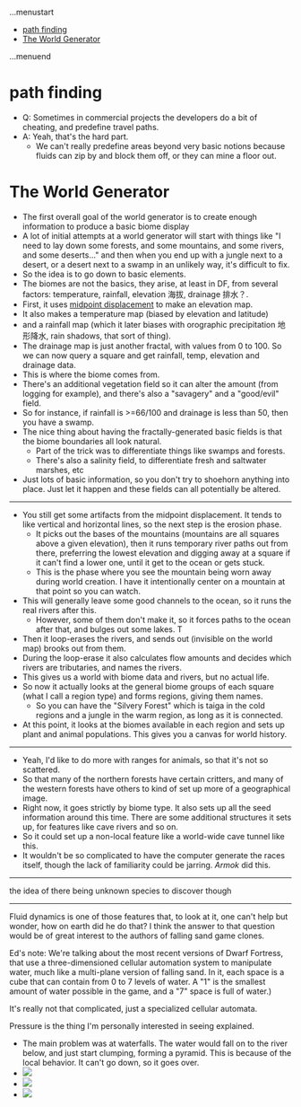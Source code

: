 ...menustart

- [path finding](#940dbcc8bedbede96c767701b4b9e4d1)
- [The World Generator](#306914f8c24cdc1289fef8a48fef588a)

...menuend


<h2 id="940dbcc8bedbede96c767701b4b9e4d1"></h2>


# path finding

 - Q: Sometimes in commercial projects the developers do a bit of cheating, and predefine travel paths.
 - A: Yeah, that's the hard part.
    - We can't really predefine areas beyond very basic notions because fluids can zip by and block them off, or they can mine a floor out.

<h2 id="306914f8c24cdc1289fef8a48fef588a"></h2>


# The World Generator

 - The first overall goal of the world generator is to create enough information to produce a basic biome display
 - A lot of initial attempts at a world generator will start with things like "I need to lay down some forests, and some mountains, and some rivers, and some deserts..." and then when you end up with a jungle next to a desert, or a desert next to a swamp in an unlikely way, it's difficult to fix.
 - So the idea is to go down to basic elements. 
 - The biomes are not the basics, they arise, at least in DF, from several factors: temperature, rainfall, elevation 海拔, drainage 排水？.
 - First, it uses [midpoint displacement](http://www.gameprogrammer.com/fractal.html) to make an elevation map. 
 - It also makes a temperature map (biased by elevation and latitude) 
 - and a rainfall map (which it later biases with orographic precipitation 地形降水, rain shadows, that sort of thing). 
 -  The drainage map is just another fractal, with values from 0 to 100. So we can now query a square and get rainfall, temp, elevation and drainage data.
 - This is where the biome comes from. 
 - There's an additional vegetation field so it can alter the amount (from logging for example), and there's also a "savagery" and a "good/evil" field. 
 - So for instance, if rainfall is >=66/100 and drainage is less than 50, then you have a swamp.
 - The nice thing about having the fractally-generated basic fields is that the biome boundaries all look natural. 
    - Part of the trick was to differentiate things like swamps and forests. 
    - There's also a salinity field, to differentiate fresh and saltwater marshes, etc
 - Just lots of basic information, so you don't try to shoehorn anything into place. Just let it happen and these fields can all potentially be altered.

---

 - You still get some artifacts from the midpoint displacement. It tends to like vertical and horizontal lines, so the next step is the erosion phase.
    - It picks out the bases of the mountains (mountains are all squares above a given elevation), then it runs temporary river paths out from there, preferring the lowest elevation and digging away at a square if it can't find a lower one, until it get to the ocean or gets stuck. 
    - This is the phase where you see the mountain being worn away during world creation. I have it intentionally center on a mountain at that point so you can watch. 
 - This will generally leave some good channels to the ocean, so it runs the real rivers after this. 
    - However, some of them don't make it, so it forces paths to the ocean after that, and bulges out some lakes. T
 - Then it loop-erases the rivers, and sends out (invisible on the world map) brooks out from them.
 - During the loop-erase it also calculates flow amounts and decides which rivers are tributaries, and names the rivers.
 - This gives us a world with biome data and rivers, but no actual life. 
 - So now it actually looks at the general biome groups of each square (what I call a region type) and forms regions, giving them names.
    - So you can have the "Silvery Forest" which is taiga in the cold regions and a jungle in the warm region, as long as it is connected.
 - At this point, it looks at the biomes available in each region and sets up plant and animal populations. This gives you a canvas for world history.

---

 - Yeah, I'd like to do more with ranges for animals, so that it's not so scattered. 
 - So that many of the northern forests have certain critters, and many of the western forests have others to kind of set up more of a geographical image. 
 - Right now, it goes strictly by biome type. It also sets up all the seed information around this time. There are some additional structures it sets up, for features like cave rivers and so on. 
 - So it could set up a non-local feature like a world-wide cave tunnel like this.
 - It wouldn't be so complicated to have the computer generate the races itself, though the lack of familiarity could be jarring. *Armok*  did this.

--- 

the idea of there being unknown species to discover though

---

Fluid dynamics is one of those features that, to look at it, one can't help but wonder, how on earth did he do that? I think the answer to that question would be of great interest to the authors of falling sand game clones.

Ed's note: We're talking about the most recent versions of Dwarf Fortress, that use a three-dimensioned cellular automation system to manipulate water, much like a multi-plane version of falling sand. In it, each space is a cube that can contain from 0 to 7 levels of water. A "1" is the smallest amount of water possible in the game, and a "7" space is full of water.)

It's really not that complicated, just a specialized cellular automata.

Pressure is the thing I'm personally interested in seeing explained.

 - The main problem was at waterfalls. The water would fall on to the river below, and just start clumping, forming a pyramid. This is because of the local behavior. It can't go down, so it goes over.
 - ![](http://www.gamasutra.com/db_area/images/feature/3549/ilus2.jpg)
 - ![](http://www.gamasutra.com/db_area/images/feature/3549/ilus3.jpg)
 - ![](http://www.gamasutra.com/db_area/images/feature/3549/ilus4.jpg)



